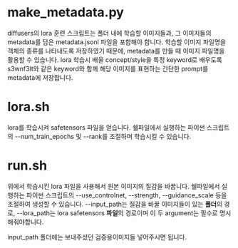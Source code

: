 # make_metadata.py
diffusers의 lora 훈련 스크립트는 폴더 내에 학습할 이미지들과, 그 이미지들의 metadata를 담은 metadata.jsonl 파일을 포함해야 합니다.
학습할 이미지 파일명을 객체의 종류를 나타내도록 저장하였기 때문에, metadata를 만들 때 이미지 파일명을 활용할 수 있습니다. lora 학습시 배울 concept/style을 특정 keyword로 배우도록 s3wnf3lt와 같은 keyword와 함께 해당 이미지를 표현하는 간단한 prompt를 metadata에 저장합니다.

# lora.sh
lora를 학습시켜 safetensors 파일을 얻습니다. 쉘파일에서 실행하는 파이썬 스크립트의 --num_train_epochs 및 --rank를 조절하며 학습시킬 수 있습니다.

# run.sh
위에서 학습시킨 lora 파일을 사용해서 원본 이미지의 질감을 바꿉니다. 쉘파일에서 실행하는 파이썬 스크립트의 --use_controlnet, --strength, --guidance_scale 등을 조절하여 생성할 수 있습니다. --input_path는 질감을 바꿀 이미지들이 있는 **폴더**의 경로, --lora_path는 lora safetensors **파일**의 경로이며 이 두 argument는 필수로 명시해줘야합니다.

input_path 폴더에는 보내주셨던 검증용이미지들 넣어주시면 됩니다.

